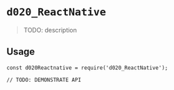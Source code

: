 # `d020_ReactNative`

> TODO: description

## Usage

```
const d020Reactnative = require('d020_ReactNative');

// TODO: DEMONSTRATE API
```
